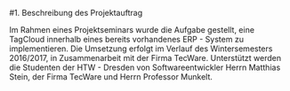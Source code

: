 #1. Beschreibung des Projektauftrag

Im Rahmen eines Projektseminars wurde die Aufgabe gestellt, eine TagCloud innerhalb eines bereits vorhandenes ERP - System zu implementieren. Die Umsetzung erfolgt im Verlauf des Wintersemesters 2016/2017, in Zusammenarbeit mit der Firma TecWare.
Unterstützt werden die Studenten der HTW - Dresden von Softwareentwickler Herrn Matthias Stein, der Firma TecWare und Herrn Professor Munkelt.

